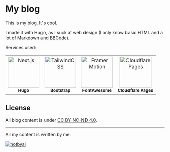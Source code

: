 # My blog

This is my blog. It's cool.

I made it with Hugo, as I suck at web design (I only know basic HTML and a lot of Markdown and BBCode).

Services used:
<table>
  <tr>
    <td align="center">
        <a href="https://gohugo.io/">
            <img src="https://asterisk.is-from.space/r/hugo-color.svg" width="100px;" alt="Next.js"/>
            <br/>
            <sub>
                <b>Hugo</b>
            </sub>
        </a>
        <br/>
    </td>
    <td align="center">
        <a href="https://getbootstrap.com/">
            <img src="https://asterisk.is-from.space/r/bootstrap-color.svg" width="100px;" alt="TailwindCSS"/>
            <br/>
            <sub>
                <b>Bootstrap</b>
            </sub>
        </a>
        <br/>
    </td>
    <td align="center">
        <a href="https://fontawesome.com/">
            <img src="https://asterisk.is-from.space/r/fontawesome-color.svg" width="100px;" alt="Framer Motion"/>
            <br/>
            <sub>
                <b>FontAwesome</b>
            </sub>
        </a>
        <br/>
    </td>
    <td align="center">
        <a href="https://pages.cloudflare.com/">
            <img src="https://asterisk.is-from.space/r/cloudflare-color.svg" width="100px;" alt="Cloudflare Pages"/>
            <br/>
            <sub>
                <b>Cloudflare Pages</b>
            </sub>
        </a>
        <br/>
    </td>
  </tr>
</table>

## License

All blog content is under [CC BY-NC-ND 4.0](https://creativecommons.org/licenses/by-nc-nd/4.0/deed.en).

------

All my content is written by me.

[![notbyai](https://asterisk.is-from.space/r/human.png)](https://notbyai.fyi)
